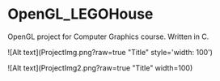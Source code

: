 # OpenGL_LEGOHouse
OpenGL project for Computer Graphics course. 
Written in C. 

![Alt text](ProjectImg.png?raw=true "Title" style='width: 100')


![Alt text](ProjectImg2.png?raw=true "Title" width=100)
